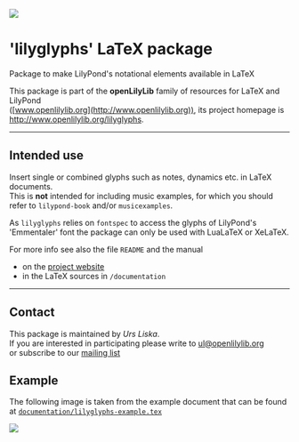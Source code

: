 ![](https://github.com/openlilylib/lilyglyphs/raw/master/documentation/lilyglyphs_logo/lilyglyphs_logo.png)

'lilyglyphs' LaTeX package
==========================

Package to make LilyPond's notational elements available in LaTeX

This package is part of the **openLilyLib** family of resources for LaTeX and LilyPond  
([www.openlilylib.org](http://www.openlilylib.org)), its project homepage is http://www.openlilylib.org/lilyglyphs.

------------

Intended use
------------

Insert single or combined glyphs such as notes, dynamics etc. in LaTeX documents.  
This is **not** intended for including music examples, for which you should
refer to `lilypond-book` and/or `musicexamples`.

As `lilyglyphs` relies on `fontspec` to access the glyphs of LilyPond's 'Emmentaler' font the package can only be used with LuaLaTeX or XeLaTeX.

For more info see also the file `README` and the manual

- on the [project website](http://www.openlilylib.org/lilyglyphs)
- in the LaTeX sources in `/documentation`

-------

Contact
-------
This package is maintained by *Urs Liska*.  
If you are interested in participating please write to ul@openlilylib.org  
or subscribe to our [mailing list](https://lists.sourceforge.net/lists/listinfo/openlilylib-user)

Example
-------
The following image is taken from the example document that can be found at
[`documentation/lilyglyphs-example.tex`](https://github.com/openlilylib/lilyglyphs/blob/master/documentation/lilyglyphs-example.tex)

![](https://github.com/openlilylib/lilyglyphs/raw/master/documentation/lilyglyphs-example-600.png)
